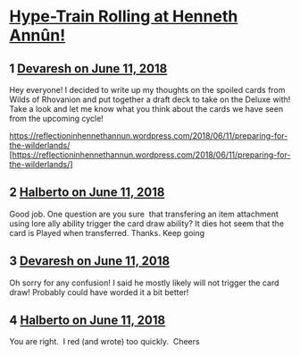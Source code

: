 # [Hype-Train Rolling at Henneth Annûn!](https://community.fantasyflightgames.com/topic/277597-hype-train-rolling-at-henneth-ann%C3%BBn/)

## 1 [Devaresh on June 11, 2018](https://community.fantasyflightgames.com/topic/277597-hype-train-rolling-at-henneth-ann%C3%BBn/?do=findComment&comment=3369450)

Hey everyone! I decided to write up my thoughts on the spoiled cards from Wilds of Rhovanion and put together a draft deck to take on the Deluxe with! Take a look and let me know what you think about the cards we have seen from the upcoming cycle!

https://reflectioninhennethannun.wordpress.com/2018/06/11/preparing-for-the-wilderlands/ [https://reflectioninhennethannun.wordpress.com/2018/06/11/preparing-for-the-wilderlands/]

## 2 [Halberto on June 11, 2018](https://community.fantasyflightgames.com/topic/277597-hype-train-rolling-at-henneth-ann%C3%BBn/?do=findComment&comment=3369940)

Good job. One question are you sure  that transfering an item attachment using lore ally ability trigger the card draw ability? It dies hot seem that the card is Played when transferred. Thanks. Keep going

## 3 [Devaresh on June 11, 2018](https://community.fantasyflightgames.com/topic/277597-hype-train-rolling-at-henneth-ann%C3%BBn/?do=findComment&comment=3369984)

Oh sorry for any confusion! I said he mostly likely will not trigger the card draw! Probably could have worded it a bit better!

## 4 [Halberto on June 11, 2018](https://community.fantasyflightgames.com/topic/277597-hype-train-rolling-at-henneth-ann%C3%BBn/?do=findComment&comment=3370113)

You are right.  I red (and wrote) too quickly.  Cheers

